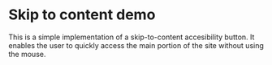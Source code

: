 # Skip to content demo

This is a simple implementation of a skip-to-content accesibility button.
It enables the user to quickly access the main portion of the site without using the mouse.
